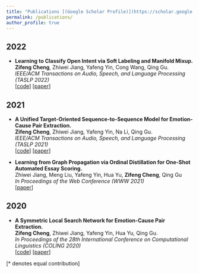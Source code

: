 ```yaml
---
title: "Publications [(Google Scholar Profile)](https://scholar.google.com.hk/citations?user=msx09eYAAAAJ&hl=zh-CN)"
permalink: /publications/
author_profile: true
---
```

## 2022
* **Learning to Classify Open Intent via Soft Labeling and Manifold Mixup.** <br> 
  **Zifeng Cheng**, Zhiwei Jiang, Yafeng Yin, Cong Wang, Qing Gu. <br>
  <i>IEEE/ACM Transactions on Audio, Speech, and Language Processing (TASLP 2022)</i><br>
  [[code](https://github.com/zifengcheng/SMLL)] [[paper](https://ieeexplore.ieee.org/document/9511845)] 
  
## 2021
* **A Unified Target-Oriented Sequence-to-Sequence Model for Emotion-Cause Pair Extraction.** <br> 
  **Zifeng Cheng**, Zhiwei Jiang, Yafeng Yin, Na Li, Qing Gu. <br>
  <i>IEEE/ACM Transactions on Audio, Speech, and Language Processing (TASLP 2021)</i><br>
  [[code](https://github.com/zifengcheng/UTOS)] [[paper](https://ieeexplore.ieee.org/document/9511845)] 
  
* **Learning from Graph Propagation via Ordinal Distillation for One-Shot Automated Essay Scoring.** <br> 
  Zhiwei Jiang, Meng Liu, Yafeng Yin, Hua Yu, **Zifeng Cheng**, Qing Gu <br>
  <i>In Proceedings of the Web Conference (WWW 2021)</i><br>
  [[paper](https://dl.acm.org/doi/10.1145/3442381.3450017)] 



## 2020  
* **A Symmetric Local Search Network for Emotion-Cause Pair Extraction.** <br> 
  **Zifeng Cheng**, Zhiwei Jiang, Yafeng Yin, Hua Yu, Qing Gu. <br>
  <i>In Proceedings of the 28th International Conference on Computational Linguistics (COLING 2020)</i><br>
  [[code](https://github.com/bigorange-Petrichor/SLSN)] [[paper](https://www.aclweb.org/anthology/2020.coling-main.12/)] 








[\* denotes equal contribution]
